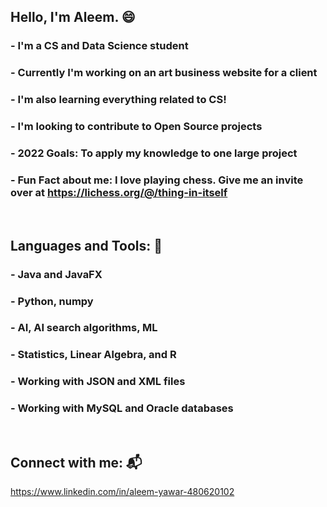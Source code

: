 ## Hello, I'm Aleem. :smile:

### - I'm a CS and Data Science student 
### - Currently I'm working on an art business website for a client
### - I'm also learning everything related to CS!
### - I'm looking to contribute to Open Source projects
### - 2022 Goals: To apply my knowledge to one large project
### - Fun Fact about me: I love playing chess. Give me an invite over at https://lichess.org/@/thing-in-itself

<br />

## Languages and Tools: 🧰

### - Java and JavaFX
### - Python, numpy
### - AI, AI search algorithms, ML
### - Statistics, Linear Algebra, and R
### - Working with JSON and XML files
### - Working with MySQL and Oracle databases

<br />

## Connect with me: 📬
https://www.linkedin.com/in/aleem-yawar-480620102
